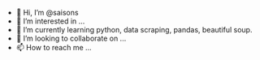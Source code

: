 - 👋 Hi, I’m @saisons
- 👀 I’m interested in ...
- 🌱 I’m currently learning python, data scraping, pandas, beautiful soup.
- 💞️ I’m looking to collaborate on ...
- 📫 How to reach me ...

<!---
saisons/saisons is a ✨ special ✨ repository because its `README.md` (this file) appears on your GitHub profile.
You can click the Preview link to take a look at your changes.
--->
